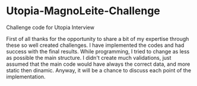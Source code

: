 # Utopia-MagnoLeite-Challenge
Challenge code for Utopia Interview

First of all thanks for the opportunity to share a bit of my expertise through these so well created challenges.
I have implemented the codes and had success with the final results.
While programming, I tried to change as less as possible the main structure. I didn't create much validations, just assumed that the main code would have always the correct data, and more static then dinamic. Anyway, it will be a chance to discuss each point of the implementation.



